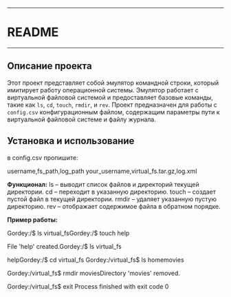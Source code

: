 ****************************************************
# README
****************************************************

## Описание проекта

Этот проект представляет собой эмулятор командной строки, 
который имитирует работу операционной системы. Эмулятор работает с виртуальной файловой
системой и предоставляет базовые команды, такие как `ls`, `cd`, `touch`, `rmdir`, и `rev`.
Проект предназначен для работы с `config.csv` конфигурационным файлом, содержащим параметры пути к 
виртуальной файловой системе и файлу журнала.

## Установка и использование
в config.csv пропишите:

username,fs_path,log_path
your_username,virtual_fs.tar.gz,log.xml

**Функционал:**
ls – выводит список файлов и директорий текущей директории.
cd – переходит в указанную директорию.
touch – создает пустой файл в текущей директории.
rmdir – удаляет указанную пустую директорию.
rev – отображает содержимое файла в обратном порядке.

**Пример работы:**

Gordey:/$ ls
virtual_fsGordey:/$ touch help

File 'help' created.Gordey:/$ ls
virtual_fs

helpGordey:/$ cd virtual_fs
Gordey:/virtual_fs$ ls
homemovies

Gordey:/virtual_fs$ rmdir moviesDirectory 'movies' removed.

Gordey:/virtual_fs$ exit
Process finished with exit code 0
